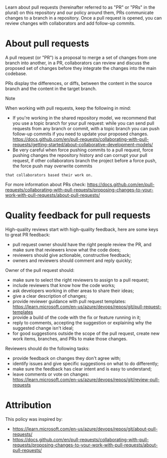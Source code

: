 Learn about pull requests (hereinafter referred to as "PR" or "PRs" in the plural)
on this repository and our policy around them, PRs communicate changes to a branch
in a repository. Once a pull request is opened, you can review changes with collaborators
and add follow-up commits.

# About pull requests

A pull request (or "PR") is a proposal to merge a set of changes from one branch
into another, in a PR, collaborators can review and discuss the proposed set of
changes before they integrate the changes into the main codebase.

PRs display the differences, or diffs, between the content in the source branch
and the content in the target branch.

> [!Note]
> When working with pull requests, keep the following in mind:
>
> - If you're working in the shared repository model, we recommend that you use a
>   topic branch for your pull request: while you can send pull requests from any
>   branch or commit, with a topic branch you can push follow-up commits if you
>   need to update your proposed changes.\
>   <https://docs.github.com/en/pull-requests/collaborating-with-pull-requests/getting-started/about-collaborative-development-models/>
> - Be very careful when force pushing commits to a pull request, force pushing
>   changes the repository history and can corrupt your pull request, if other collaborators
>   branch the project before a force push, the force push may overwrite commits

    that collaborators based their work on.

For more information about PRs check:
<https://docs.github.com/en/pull-requests/collaborating-with-pull-requests/proposing-changes-to-your-work-with-pull-requests/about-pull-requests/>

# Quality feedback for pull requests

High-quality reviews start with high-quality feedback, here are some keys to great
PR feedback:

- pull request owner should have the right people review the PR, and make sure that
  reviewers know what the code does;
- reviewers should give actionable, constructive feedback;
- owners and reviewers should comment and reply quickly;

Owner of the pull request should:

- make sure to select the right reviewers to assign to a pull request;
- include reviewers that know how the code works;
- ask developers working in other areas to share their ideas;
- give a clear description of changes;
- provide reviewer guidance with pull request templates:\
  <https://learn.microsoft.com/en-us/azure/devops/repos/git/pull-request-templates>
- provide a build of the code with the fix or feature running in it;
- reply to comments, accepting the suggestion or explaining why the suggested change
  isn't ideal;
- for good suggestions outside the scope of the pull request, create new work items,
  branches, and PRs to make those changes.

Reviewers should do the following tasks:

- provide feedback on changes they don't agree with;
- identify issues and give specific suggestions on what to do differently;
- make sure the feedback has clear intent and is easy to understand;
- leave comments or vote on changes:\
  <https://learn.microsoft.com/en-us/azure/devops/repos/git/review-pull-requests>

# Attribution

This policy was inspired by:

- <https://learn.microsoft.com/en-us/azure/devops/repos/git/about-pull-requests/>
- <https://docs.github.com/en/pull-requests/collaborating-with-pull-requests/proposing-changes-to-your-work-with-pull-requests/about-pull-requests/>
